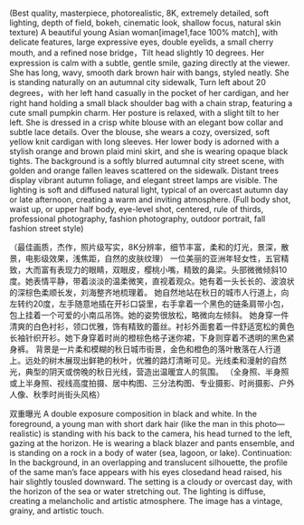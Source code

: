 (Best quality, masterpiece, photorealistic, 8K, extremely detailed, soft lighting, depth of field, bokeh, cinematic look, shallow focus, natural skin texture)
A beautiful young Asian woman[image1,face 100% match], with delicate features, large expressive eyes, double eyelids, a small cherry mouth, and a refined nose bridge，Tilt  head slightly 10 degrees. Her expression is calm with a subtle, gentle smile, gazing directly at the viewer. She has long, wavy, smooth dark brown hair with bangs, styled neatly.
She is standing naturally on an autumnal city sidewalk, Turn left about 20 degrees，with her left hand casually in the pocket of her cardigan, and her right hand holding a small black shoulder bag with a chain strap, featuring a cute small pumpkin charm. Her posture is relaxed, with a slight tilt to her left.
She is dressed in a crisp white blouse with an elegant bow collar and subtle lace details. Over the blouse, she wears a cozy, oversized, soft yellow knit cardigan with long sleeves. Her lower body is adorned with a stylish orange and brown plaid mini skirt, and she is wearing opaque black tights.
The background is a softly blurred autumnal city street scene, with golden and orange fallen leaves scattered on the sidewalk. Distant trees display vibrant autumn foliage, and elegant street lamps are visible. The lighting is soft and diffused natural light, typical of an overcast autumn day or late afternoon, creating a warm and inviting atmosphere.
(Full body shot, waist up, or upper half body, eye-level shot, centered, rule of thirds, professional photography, fashion photography, outdoor portrait, fall fashion street style)


（最佳画质，杰作，照片级写实，8K分辨率，细节丰富，柔和的灯光，景深，散景，电影级效果，浅焦距，自然的皮肤纹理）
一位美丽的亚洲年轻女性，五官精致，大而富有表现力的眼睛，双眼皮，樱桃小嘴，精致的鼻梁。头部微微倾斜10度。她表情平静，带着淡淡的温柔微笑，直视着观众。她有着一头长长的、波浪状的深棕色柔顺长发，刘海整齐地梳理着。
她自然地站在秋日的城市人行道上，向左转约20度，左手随意地插在开衫口袋里，右手拿着一个黑色的链条肩带小包，包上挂着一个可爱的小南瓜吊饰。她的姿势很放松，略微向左倾斜。
她身穿一件清爽的白色衬衫，领口优雅，饰有精致的蕾丝。衬衫外面套着一件舒适宽松的黄色长袖针织开衫。她下身穿着时尚的橙棕色格子迷你裙，下身则穿着不透明的黑色紧身裤。
背景是一片柔和模糊的秋日城市街景，金色和橙色的落叶散落在人行道上。远处的树木展现出鲜艳的秋叶，优雅的路灯清晰可见。光线柔和漫射的自然光，典型的阴天或傍晚的秋日光线，营造出温暖宜人的氛围。
（全身照、半身照或上半身照、视线高度拍摄、居中构图、三分法构图、专业摄影、时尚摄影、户外人像、秋季时尚街头风格）

双重曝光
A double exposure composition in black and white. In the foreground, a young man with short dark hair (like the man in this photo—realistic) is standing with his back to the camera, his head turned to the left, gazing at the horizon. He is wearing a black blazer and pants ensemble, and is standing on a rock in a body of water (sea, lagoon, or lake). Continuation: In the background, in an overlapping and translucent silhouette, the profile of the same man’s face appears with his eyes closedand head raised, his hair slightly tousled downward. The setting is a cloudy or overcast day, with the horizon of the sea or water stretching out. The lighting is diffuse, creating a melancholic and artistic atmosphere. The image has a vintage, grainy, and artistic touch.
